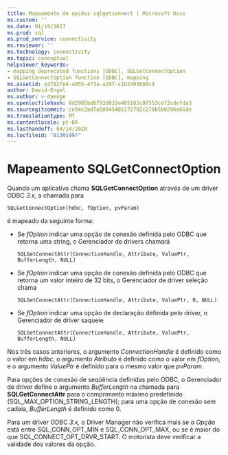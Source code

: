 ```yaml
---
title: Mapeamento de opções sqlgetconnect | Microsoft Docs
ms.custom: ''
ms.date: 01/19/2017
ms.prod: sql
ms.prod_service: connectivity
ms.reviewer: ''
ms.technology: connectivity
ms.topic: conceptual
helpviewer_keywords:
- mapping deprecated functions [ODBC], SQLGetConnectOption
- SQLGetConnectOption function [ODBC], mapping
ms.assetid: e3792fe4-a955-473a-a297-c1b2403660c4
author: David-Engel
ms.author: v-daenge
ms.openlocfilehash: 8d2905bd6793d032e485183c8f553cef2cdefda3
ms.sourcegitcommit: ce94c2ad7a50945481172782c270b5b0206e61de
ms.translationtype: MT
ms.contentlocale: pt-BR
ms.lasthandoff: 04/14/2020
ms.locfileid: "81301997"
---
```

# <a name="sqlgetconnectoption-mapping"></a>Mapeamento SQLGetConnectOption
Quando um aplicativo chama **SQLGetConnectOption** através de um driver ODBC *3.x,* a chamada para  
  
```  
SQLGetConnectOption(hdbc, fOption, pvParam)   
```  
  
 é mapeado da seguinte forma:  
  
-   Se *fOption* indicar uma opção de conexão definida pelo ODBC que retorna uma string, o Gerenciador de drivers chamará  
  
    ```  
    SQLGetConnectAttr(ConnectionHandle, Attribute, ValuePtr, BufferLength, NULL)  
    ```  
  
-   Se *fOption* indicar uma opção de conexão definida pelo ODBC que retorna um valor inteiro de 32 bits, o Gerenciador de driver seleção chama  
  
    ```  
    SQLGetConnectAttr(ConnectionHandle, Attribute, ValuePtr, 0, NULL)  
    ```  
  
-   Se *fOption* indicar uma opção de declaração definida pelo driver, o Gerenciador de driver saqueie  
  
    ```  
    SQLGetConnectAttr(ConnectionHandle, Attribute, ValuePtr, BufferLength, NULL)  
    ```  
  
 Nos três casos anteriores, o argumento *ConnectionHandle* é definido como o valor em *hdbc*, o argumento *Atributo* é definido como o valor em *fOption*, e o argumento *ValuePtr* é definido para o mesmo valor que *pvParam*.  
  
 Para opções de conexão de seqüência definidas pelo ODBC, o Gerenciador de driver define o argumento *BufferLength* na chamada para **SQLGetConnectAttr** para o comprimento máximo predefinido (SQL_MAX_OPTION_STRING_LENGTH); para uma opção de conexão sem cadeia, *BufferLength* é definido como 0.  
  
 Para um driver ODBC *3.x,* o Driver Manager não verifica mais se *a Opção* está entre SQL_CONN_OPT_MIN e SQL_CONN_OPT_MAX, ou se é maior do que SQL_CONNECT_OPT_DRVR_START. O motorista deve verificar a validade dos valores da opção.

